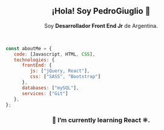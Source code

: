  <h2 align="center">¡Hola! Soy PedroGiuglio 👋</h2>
</p>
<p align="center">Soy <strong>Desarrollador Front End Jr</strong> de Argentina.<br/></p>
<br />


```javascript
const aboutMe = {
   code: [Javascript, HTML, CSS],
   technologies: {
      frontEnd: {
         js: ["jQuery, React"],
         css: ["SASS", "Bootstrap"]
      },
      databases: ["mySQL"],
      services: ["Git"]
   },
};
```

<h3 align="center"> 🌱 I’m currently learning React ⚛. </h3>
